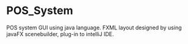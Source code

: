 # POS_System
POS system GUI using java language.
FXML layout designed by using javaFX scenebuilder, plug-in to intelliJ IDE.
